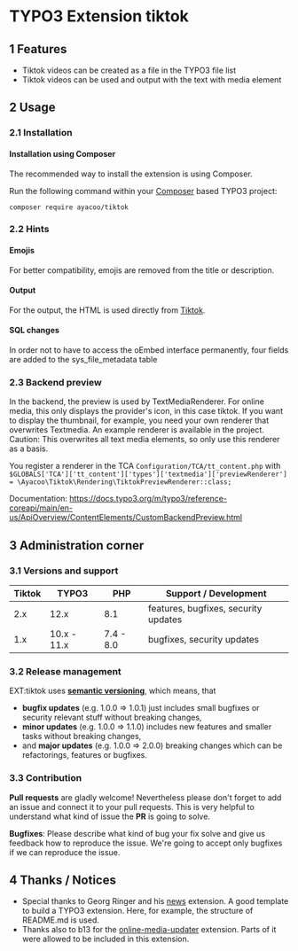 # TYPO3 Extension tiktok

## 1 Features

* Tiktok videos can be created as a file in the TYPO3 file list
* Tiktok videos can be used and output with the text with media element

## 2 Usage

### 2.1 Installation

#### Installation using Composer

The recommended way to install the extension is using Composer.

Run the following command within your [Composer][1] based TYPO3 project:

```
composer require ayacoo/tiktok
```

### 2.2 Hints

#### Emojis

For better compatibility, emojis are removed from the title or description.

#### Output

For the output, the HTML is used directly from [Tiktok][4].

#### SQL changes

In order not to have to access the oEmbed interface permanently, four fields are added to the sys_file_metadata table

### 2.3 Backend preview

In the backend, the preview is used by TextMediaRenderer. For online media, this only displays the provider's icon, in this case tiktok. If you want to display the thumbnail, for example, you need your own renderer that overwrites Textmedia. An example renderer is available in the project. Caution: This overwrites all text media elements, so only use this renderer as a basis.

You register a renderer in the TCA `Configuration/TCA/tt_content.php` with `$GLOBALS['TCA']['tt_content']['types']['textmedia']['previewRenderer'] = \Ayacoo\Tiktok\Rendering\TiktokPreviewRenderer::class;`

Documentation: https://docs.typo3.org/m/typo3/reference-coreapi/main/en-us/ApiOverview/ContentElements/CustomBackendPreview.html

## 3 Administration corner

### 3.1 Versions and support

| Tiktok | TYPO3       | PHP       | Support / Development                |
|--------|-------------|-----------|--------------------------------------|
| 2.x    | 12.x        | 8.1       | features, bugfixes, security updates |
| 1.x    | 10.x - 11.x | 7.4 - 8.0 | bugfixes, security updates           |

### 3.2 Release management

EXT:tiktok uses [**semantic versioning**][2], which means, that
* **bugfix updates** (e.g. 1.0.0 => 1.0.1) just includes small bugfixes or security relevant stuff without breaking changes,
* **minor updates** (e.g. 1.0.0 => 1.1.0) includes new features and smaller tasks without breaking changes,
* and **major updates** (e.g. 1.0.0 => 2.0.0) breaking changes which can be refactorings, features or bugfixes.

### 3.3 Contribution

**Pull requests** are gladly welcome! Nevertheless please don't forget to add an issue and connect it to your pull requests. This
is very helpful to understand what kind of issue the **PR** is going to solve.

**Bugfixes**: Please describe what kind of bug your fix solve and give us feedback how to reproduce the issue. We're going
to accept only bugfixes if we can reproduce the issue.

## 4 Thanks / Notices

- Special thanks to Georg Ringer and his [news][3] extension. A good template to build a TYPO3 extension. Here, for example, the structure of README.md is used.
- Thanks also to b13 for the [online-media-updater][5] extension. Parts of it were allowed to be included in this extension.


[1]: https://getcomposer.org/
[2]: https://semver.org/
[3]: https://github.com/georgringer/news
[4]: https://developers.tiktok.com/doc/embed-videos
[5]: https://github.com/b13/online-media-updater
